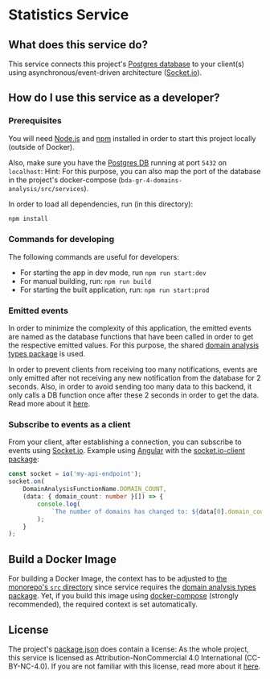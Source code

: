 # Statistics Service

## What does this service do?

This service connects this project's [Postgres database](../../services/postgres-db/README.md) to your client(s) using
asynchronous/event-driven architecture ([Socket.io](https://socket.io/)).

## How do I use this service as a developer?

### Prerequisites

You will need [Node.js](https://nodejs.org/en/) and [npm](https://docs.npmjs.com/cli/v7/commands/npm) installed in order
to start this project locally (outside of Docker).

Also, make sure you have the [Postgres DB](../../services/postgres-db/README.md) running at port `5432` on `localhost`:
Hint: For this purpose, you can also map the port of the database in the project's
docker-compose (`bda-gr-4-domains-analysis/src/services`).

In order to load all dependencies, run (in this directory):

```sh
npm install
```

### Commands for developing

The following commands are useful for developers:

- For starting the app in dev mode, run `npm run start:dev`
- For manual building, run: `npm run build`
- For starting the built application, run: `npm run start:prod`

### Emitted events

In order to minimize the complexity of this application, the emitted events are named as the database functions that
have been called in order to get the respective emitted values. For this purpose, the
shared [domain analysis types package](../../shared-node-modules/domain-analysis-types/README.md) is used.

In order to prevent clients from receiving too many notifications, events are only emitted after not receiving any new
notification from the database for 2 seconds. Also, in order to avoid sending too many data to this backend, it only
calls a DB function once after these 2 seconds in order to get the data. Read more about
it [here](../postgres-db/README.md).

### Subscribe to events as a client

From your client, after establishing a connection, you can subscribe to events using [Socket.io](https://socket.io/).
Example using [Angular](https://angular.io/) with
the [socket.io-client package](https://www.npmjs.com/package/socket.io-client):

```ts
const socket = io('my-api-endpoint');
socket.on(
    DomainAnalysisFunctionName.DOMAIN_COUNT,
    (data: { domain_count: number }[]) => {
        console.log(
            `The number of domains has changed to: ${data[0].domain_count}. Let's display the value in a flashy way!`
        );
    }
);
```

## Build a Docker Image

For building a Docker Image, the context has to be adjusted to [the monorepo's `src` directory](../..) since service
requires the [domain analysis types package](../../shared-node-modules/domain-analysis-types/README.md). Yet, if you
build this image using [docker-compose](../docker-compose.yml) (strongly recommended), the required context is set automatically.

## License

The project's [package.json](./package.json) does contain a license: As the whole project, this service is licensed as
Attribution-NonCommercial 4.0 International (CC-BY-NC-4.0). If you are not familiar with this license, read more about
it [here](https://creativecommons.org/licenses/by-nc/4.0/).
